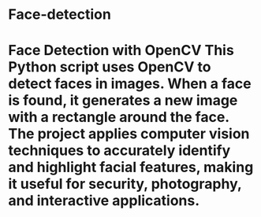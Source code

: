 # Face-detection
# Face Detection with OpenCV  This Python script uses OpenCV to detect faces in images. When a face is found, it generates a new image with a rectangle around the face. The project applies computer vision techniques to accurately identify and highlight facial features, making it useful for security, photography, and interactive applications.
